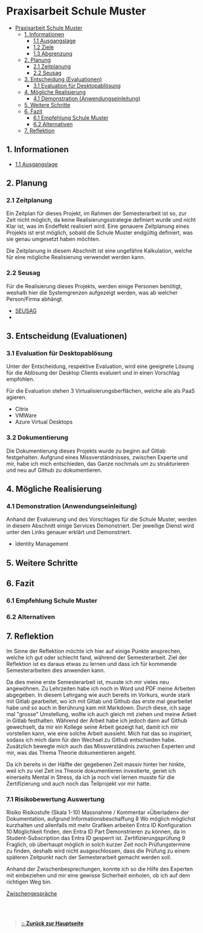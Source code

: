 # Praxisarbeit Schule Muster

- [Praxisarbeit Schule Muster](#praxisarbeit-schule-muster)
  - [1. Informationen](#1-informationen)
    - [1.1 Ausgangslage](#11-ausgangslage)
    - [1.2 Ziele](#12-ziele)
    - [1.3 Abgrenzung](#13-abgrenzung)
  - [2. Planung](#2-planung)
    - [2.1 Zeitplanung](#21-zeitplanung)
    - [2.2 Seusag](#22-seusag)
  - [3. Entscheidung (Evaluationen)](#3-entscheidung-evaluationen)
    - [3.1 Evaluation für Desktopablösung](#31-evaluation-für-desktopablösung)
  - [4. Mögliche Realisierung](#4-mögliche-realisierung)
    - [4.1 Demonstration (Anwendungseinleitung)](#41-demonstration-anwendungseinleitung)
  - [5. Weitere Schritte](#5-weitere-schritte)
  - [6. Fazit](#6-fazit)
    - [6.1 Empfehlung Schule Muster](#61-empfehlung-schule-muster)
    - [6.2 Alternativen](#62-alternativen)
  - [7. Reflektion](#7-reflektion)


## 1. Informationen

- [1.1 Ausgangslage](../Informationen/Ausgangslage.md)
## 2. Planung

### 2.1 Zeitplanung

Ein Zeitplan für dieses Projekt, im Rahmen der Semesterarbeit ist so, zur Zeit nicht möglich, da keine Realisierungsstrategie definiert wurde und nicht Klar ist, was im Endeffekt realisiert wird. 
Eine genauere Zeitplanung eines Projekts ist erst möglich, sobald die Schule Muster endgültig definiert, was sie genau umgesetzt haben möchten.

Die Zeitplanung in diesem Abschnitt ist eine ungefähre Kalkulation, welche für eine mögliche Realisierung verwendet werden kann. 


### 2.2 Seusag

Für die Realisierung dieses Projekts, werden einige Personen benötigt, weshalb hier die Systemgrenzen aufgezeigt werden, was ab welcher Person/Firma abhängt. 

- [SEUSAG](../Praxis_Schule-Muster/Planung/SEUSAG.md)
- 


## 3. Entscheidung (Evaluationen)

### 3.1 Evaluation für Desktopablösung

Unter der Entscheidung, respektive Evaluation, wird eine geeignete Lösung für die Ablösung der Desktop Clients evaluiert und in einen Vorschlag empfohlen.

Für die Evaluation stehen 3 Virtualisierungsberflächen, welche alle als PaaS agieren. 
- Citrix
- VMWare
- Azure Virtual Desktops

### 3.2 Dokumentierung

Die Dokumentierung dieses Projekts wurde zu beginn auf Gitlab festgehalten. 
Aufgrund eines Missverständnisses, zwischen Experte und mir, habe ich mich entschieden, das Ganze nochmals um zu strukturieren und neu auf Github zu dokumentieren. 



## 4. Mögliche Realisierung


### 4.1 Demonstration (Anwendungseinleitung)

Anhand der Evaluierung und des Vorschlages für die Schule Muster, werden in diesem Abschnitt einige Services Demonstriert. 
Der jeweilige Dienst wird unter den Links genauer erklärt und Demonstriert. 

- Identity Management


## 5. Weitere Schritte 



## 6. Fazit

### 6.1 Empfehlung Schule Muster

### 6.2 Alternativen


## 7. Reflektion

Im Sinne der Reflektion möchte ich hier auf einige Punkte ansprechen, welche ich gut oder schlecht fand, während der Semesterarbeit. 
Ziel der Reflektion ist es daraus etwas zu lernen und dass ich für kommende Semesterarbeiten dies anwenden kann. 

Da dies meine erste Semesterarbeit ist, musste ich mir vieles neu angewöhnen. 
Zu Lehrzeiten habe ich noch in Word und PDF meine Arbeiten abgegeben. 
In diesem Lehrgang wie auch bereits im Vorkurs, wurde stark mit Gitlab gearbeitet, wo ich mit Gitlab und Github das erste mal gearbeitet habe und so auch in Berührung kam mit Markdown. 
Durch diese, ich sage mal "grosse" Umstellung, wollte ich auch gleich mit ziehen und meine Arbeit in Gitlab festhalten. Während der Arbeit habe ich jedoch dann auf Github gewechselt, da mir ein Kollege seine Arbeit gezeigt hat, damit ich mir vorstellen kann, wie eine solche Arbeit aussieht. 
Mich hat das so inspiriert, sodass ich mich dann für den Wechsel zu Github entschieden habe. 
Zusätzlich bewegte mich auch das Missverständnis zwischen Experten und mir, was das Thema Theorie dokumentieren angeht. 

Da ich bereits in der Hälfte der gegebenen Zeit massiv hinter her hinkte, weil ich zu viel Zeit ins Theorie dokumentieren investierte, geriet ich einerseits Mental in Stress, da ich ja noch viel lernen musste für die Zertifizierung und auch noch das Teilprojekt vor mir hatte. 

### 7.1 Risikobewertung Auswertung

Risiko Risikostufe (Skala 1-10) Massnahme / Kommentar «Überladen» der Dokumentation, aufgrund Informationsbeschaffung 8 Wo möglich möglichst kurzhalten und allenfalls mit mehr Grafiken arbeiten Entra ID Konfiguration 10 Möglichkeit finden, den Entra ID Part Demonstrieren zu können, da in Student-Subscription das Entra ID gesperrt ist. Zertifizierungsprüfung 9 Fraglich, ob überhaupt möglich in solch kurzer Zeit noch Prüfungstermine zu finden, deshalb wird nicht ausgeschlossen, dass die Prüfung zu einem späteren Zeitpunkt nach der Semesterarbeit gemacht werden soll.


Anhand der Zwischenbesprechungen, konnte ich so die Hilfe des Experten mit einbeziehen und mir eine gewisse Sicherheit einholen, ob ich auf dem richtigen Weg bin. 

[Zwischengespräche]()
















<br>
<br>

> [⌂ **Zurück zur Hauptseite**](https://github.com/Radball-Migi/HF-ITCNE24-SemArbeit1-AZ104-Azure-Administrator-Associate)